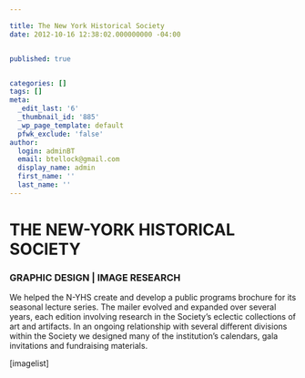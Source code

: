 ```yaml
---

title: The New York Historical Society
date: 2012-10-16 12:38:02.000000000 -04:00


published: true


categories: []
tags: []
meta:
  _edit_last: '6'
  _thumbnail_id: '885'
  _wp_page_template: default
  pfwk_exclude: 'false'
author:
  login: adminBT
  email: btellock@gmail.com
  display_name: admin
  first_name: ''
  last_name: ''
---
```

<h1>THE NEW-YORK HISTORICAL SOCIETY</h1>
<h3>GRAPHIC DESIGN | IMAGE RESEARCH</h3>
We helped the N-YHS create and develop a public programs brochure for its seasonal lecture series. The mailer evolved and expanded over several years, each edition involving research in the Society’s eclectic collections of art and artifacts. In an ongoing relationship with several different divisions within the Society we designed many of the institution’s calendars, gala invitations and fundraising materials.


[imagelist]
